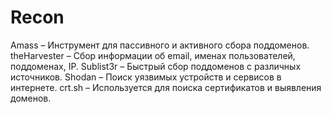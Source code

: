 # Recon
Amass – Инструмент для пассивного и активного сбора поддоменов.
theHarvester – Сбор информации об email, именах пользователей, поддоменах, IP.
Sublist3r – Быстрый сбор поддоменов с различных источников.
Shodan – Поиск уязвимых устройств и сервисов в интернете.
crt.sh – Используется для поиска сертификатов и выявления доменов.